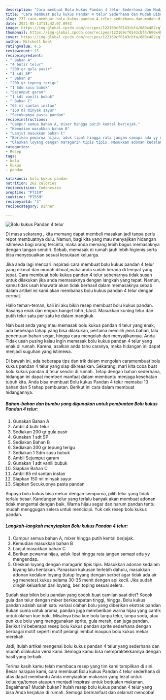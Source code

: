 ```yaml
---
description: "Cara membuat Bolu kukus Pandan 4 telur Sederhana dan Mudah Dibuat"
title: "Cara membuat Bolu kukus Pandan 4 telur Sederhana dan Mudah Dibuat"
slug: 237-cara-membuat-bolu-kukus-pandan-4-telur-sederhana-dan-mudah-dibuat
date: 2021-05-13T11:42:07.894Z
image: https://img-global.cpcdn.com/recipes/122169cf0143cbf4/680x482cq70/bolu-kukus-pandan-4-telur-foto-resep-utama.jpg
thumbnail: https://img-global.cpcdn.com/recipes/122169cf0143cbf4/680x482cq70/bolu-kukus-pandan-4-telur-foto-resep-utama.jpg
cover: https://img-global.cpcdn.com/recipes/122169cf0143cbf4/680x482cq70/bolu-kukus-pandan-4-telur-foto-resep-utama.jpg
author: Mitchell Neal
ratingvalue: 4.5
reviewcount: 15
recipeingredient:
- " Bahan A"
- "4 butir telur"
- "200 gr gula pasir"
- "1 sdt SP"
- " Bahan B"
- "200 gr tepung terigu"
- "1 Sdm susu bubuk"
- "Sejumput garam"
- "1 sdt vanili bubuk"
- " Bahan C"
- "65 ml santan instan"
- "150 ml minyak sayur"
- "Secukupnya pasta pandan"
recipeinstructions:
- "Campur semua bahan A, mixer hingga putih kental berjejak."
- "Kemudian masukkan bahan B"
- "Lanjut masukkan bahan C"
- "Berikan pewarna hijau, aduk lipat hingga rata jangan samapi ada yy mengendap."
- "Oleskan loyang dengan maragarin tipis tipis. Masukkan adonan kedalam loyang lalu hentakan. Panaskan kukusan terlebih dahulu, masukkan adonan kedalam loyang (tutup loyang dengan serbet agar tidak ada air yg menetes).kukus selama 30-35 menit dengan api kecil. Jika sudah dingin keluarkan dari loyang, beri toping sesuai selera."
categories:
- Resep
tags:
- bolu
- kukus
- pandan

katakunci: bolu kukus pandan 
nutrition: 262 calories
recipecuisine: Indonesian
preptime: "PT31M"
cooktime: "PT55M"
recipeyield: "3"
recipecategory: Dinner

---
```



![Bolu kukus Pandan 4 telur](https://img-global.cpcdn.com/recipes/122169cf0143cbf4/680x482cq70/bolu-kukus-pandan-4-telur-foto-resep-utama.jpg)

Di masa  sekarang , kita memang dapat membeli masakan jadi tanpa perlu repot membuatnya dulu. Namun, bagi kita yang mau menyajikan hidangan istimewa bagi orang tercinta, maka anda memang lebih bagus memasaknya dengan tangan sendiri. Sebab, memasak di rumah jauh lebih higienis serta bisa menyesuaikan sesuai kesukaan keluarga.

Jika anda lagi mencari inspirasi cara membuat bolu kukus pandan 4 telur yang nikmat dan mudah dibuat,maka anda sudah berada di tempat yang tepat. Cara membuat bolu kukus pandan 4 telur  sebenarnya tidak susah untuk dilakukan jika anda memasaknya dengan langkah yang tepat. Namun, kamu tidak usah khawatir akan tidak berhasil dalam memasaknya 
sebab dalam artikel ini kami akan membahas bolu kukus pandan 4 telur dengan cermat.  

Hallo teman-teman, kali ini aku bikin resep membuat bolu kukus pandan. Rasanya enak dan empuk banget lohh ;)Just. Masukkan kuning telur dan putih telur satu per satu ke dalam mangkuk.

Nah buat anda yang mau memasak bolu kukus pandan 4 telur yang enak, ada beberapa tahap yang bisa dilakukan, pertama memilih jenis bahan, lalu penentuan bahan segar, hingga cara mengolah dan menyajikannya. Anda Tidak usah pusing kalau ingin memasak bolu kukus pandan 4 telur yang enak di rumah. Karena, asalkan anda  tahu caranya, maka hidangan ini dapat menjadi suguhan yang istimewa.

Di bawah ini, ada beberapa tips dan trik dalam mengolah caramembuat bolu kukus pandan 4 telur yang siap dikreasikan. Sekarang, mari kita coba buat bolu kukus pandan 4 telur sendiri di rumah. Tetap dengan bahan sederhana, hidangan ini dapat memberi manfaat dalam membantu menjaga kesehatan tubuh kita. Anda bisa membuat Bolu kukus Pandan 4 telur memakai 13 bahan dan 5 tahap pembuatan. Berikut ini cara dalam membuat hidangannya.

<!--inarticleads1-->

##### Bahan-bahan dan bumbu yang digunakan untuk pembuatan Bolu kukus Pandan 4 telur:

1. Gunakan  Bahan A
1. Ambil 4 butir telur
1. Sediakan 200 gr gula pasir
1. Gunakan 1 sdt SP
1. Sediakan  Bahan B
1. Sediakan 200 gr tepung terigu
1. Sediakan 1 Sdm susu bubuk
1. Ambil Sejumput garam
1. Gunakan 1 sdt vanili bubuk
1. Siapkan  Bahan C
1. Ambil 65 ml santan instan
1. Siapkan 150 ml minyak sayur
1. Siapkan Secukupnya pasta pandan


Supaya bolu kukus bisa mekar dengan sempurna, pilih telur yang tidak terlalu besar. Kandungan telur yang terlalu banyak akan membuat adonan tidak mengental dengan baik. Warna hijau segar dan harum pandan tentu mudah menggugah selera untuk mencicipi. Yuk cek resep bolu kukus pandan. 

<!--inarticleads2-->

##### Langkah-langkah menyiapkan Bolu kukus Pandan 4 telur:

1. Campur semua bahan A, mixer hingga putih kental berjejak.
1. Kemudian masukkan bahan B
1. Lanjut masukkan bahan C
1. Berikan pewarna hijau, aduk lipat hingga rata jangan samapi ada yy mengendap.
1. Oleskan loyang dengan maragarin tipis tipis. Masukkan adonan kedalam loyang lalu hentakan. Panaskan kukusan terlebih dahulu, masukkan adonan kedalam loyang (tutup loyang dengan serbet agar tidak ada air yg menetes).kukus selama 30-35 menit dengan api kecil. Jika sudah dingin keluarkan dari loyang, beri toping sesuai selera.


Sudah siap bikin bolu pandan yang cocok buat camilan saat diet? Kocok gula dan telur dengan mixer berkecepatan tinggi, hingga. Bolu kukus pandan adalah salah satu variasi olahan bolu yang diberikan ekstrak pandan Bukan cuma untuk aroma, pandan juga memberikan warna hijau yang cantik untuk olahan kue bolu. Misalnya bisa kue bolu tanpa telur, tanpa soda, atau pun kue bolu yang menggunakan sprite, gula merah, dan juga pandan. Berikut ini beberapa resep bolu kukus pandan sprite sederhana dengan berbagai motif seperti motif pelangi lembut maupun bolu kukus mekar merekah. 

Jadi, itulah artikel mengenai  bolu kukus pandan 4 telur  yang sederhana dan mudah dilakukan versi kami. Semoga kamu bisa mempraktekkannya dengan hasil yang terbaik. 

Terima kasih kamu telah membaca resep yang tim kami tampilkan di sini. Besar harapan kami, cara membuat  Bolu kukus Pandan 4 telur sederhana di atas dapat membantu Anda menyiapkan makanan yang lezat untuk keluarga/teman ataupun menjadi inspirasi untuk berjualan makanan. Bagaimana? Mudah bukan? Itulah resep bolu kukus pandan 4 telur yang bisa Anda kerjakan di rumah. Semoga bermanfaat dan selamat mencoba!

